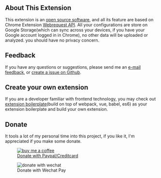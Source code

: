 ## About This Extension
This extension is an [open source software](https://github.com/evecalm/MyWebrequest), and all its feature are based on Chrome Extension [Webrequest API](https://developer.chrome.com/extensions/webRequest). All your configurations are store on Google Storage(which can sync across your devices, if you have your Google account logged in in Chrome), no other data will be uploaded or analyzed. you should have no privacy concern.

## Feedback
If you have any questions or suggestions, please send me an [e-mail feedback](mailto:evecalm@live.com?subject=My%20Webrequest%20Feedback), or [create a issue on Github](https://github.com/evecalm/MyWebrequest/issues/new).

## Create your own extension
If you are a developer familiar with frontend technology, you may check out [extension boilerplate](https://github.com/evecalm/extension-boilerplate)(build on top of webpack, vue, babel, es6) as your extension boilerplate and build your own extension.

## Donate
It tools a lot of my personal time into this project, if you like it, I'm appreciated if you make some donate.
<div class="donate">

<a class="donate-item" href="https://www.buymeacoffee.com/evecalm" class="">
    <figure>
        <img alt="buy me a coffee" src="https://www.buymeacoffee.com/assets/img/custom_images/orange_img.png">
        <figcaption>Donate with Paypal/Creditcard</figcaption>
    </figure>
</a>
<figure>
    <img class="wechat-qr" src="/static/wechat-donate.jpg" alt="donate with wechat">
    <figcaption>Donate with Wechat Pay</figcaption>
</figure>
</div>
